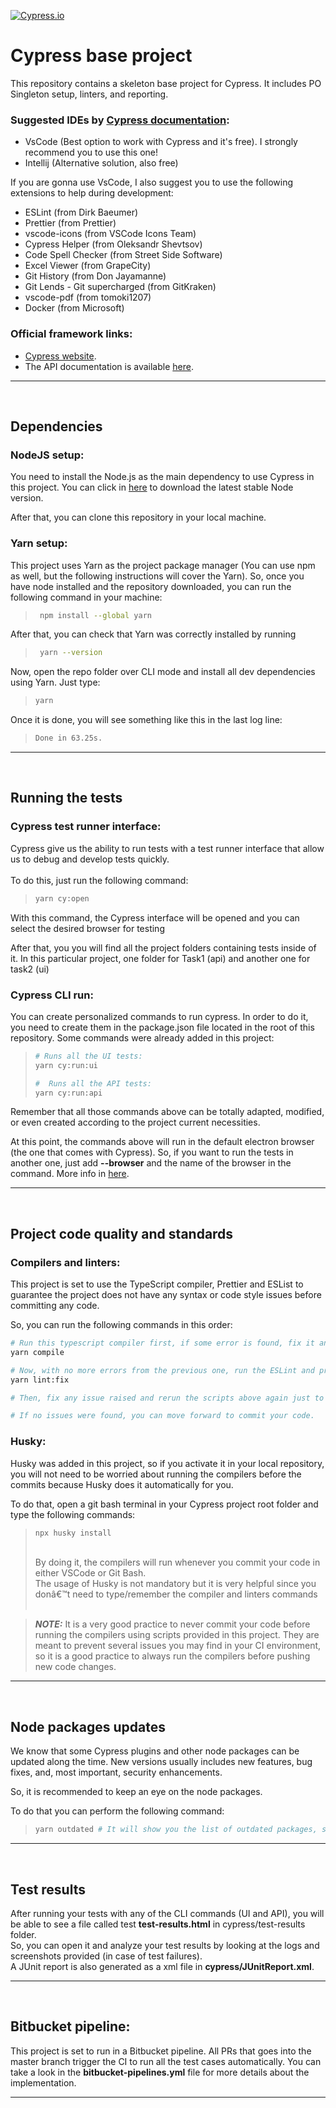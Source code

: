 [![Cypress.io](https://img.shields.io/badge/tested%20with-Cypress-04C38E.svg)](https://www.cypress.io/)

# Cypress base project

This repository contains a skeleton base project for Cypress. It includes PO Singleton setup, linters, and reporting.

### Suggested IDEs by [Cypress documentation](https://docs.cypress.io/guides/tooling/IDE-integration.html#Extensions-amp-Plugins):

- VsCode (Best option to work with Cypress and it's free). I strongly recommend you to use this one!
- Intellij (Alternative solution, also free)

If you are gonna use VsCode, I also suggest you to use the following extensions to help during development:

- ESLint (from Dirk Baeumer)
- Prettier (from Prettier)
- vscode-icons (from VSCode Icons Team)
- Cypress Helper (from Oleksandr Shevtsov)
- Code Spell Checker (from Street Side Software)
- Excel Viewer (from GrapeCity)
- Git History (from Don Jayamanne)
- Git Lends - Git supercharged (from GitKraken)
- vscode-pdf (from tomoki1207)
- Docker (from Microsoft)

### Official framework links:

- [Cypress website](https://www.cypress.io/).
- The API documentation is available [here](https://docs.cypress.io/api/api/table-of-contents.html).

---

<br>

## Dependencies

### NodeJS setup:

You need to install the Node.js as the main dependency to use Cypress in this project.
You can click in [here](https://nodejs.org/en/) to download the latest stable Node version.

After that, you can clone this repository in your local machine.

### Yarn setup:

This project uses Yarn as the project package manager (You can use npm as well, but the following instructions will cover the Yarn). So, once you have node installed and the repository downloaded, you can run the following command in your machine:

> ```bash
>  npm install --global yarn
> ```

After that, you can check that Yarn was correctly installed by running

> ```bash
>  yarn --version
> ```

Now, open the repo folder over CLI mode and install all dev dependencies using Yarn.
Just type:

> ```bash
> yarn
> ```

Once it is done, you will see something like this in the last log line:

> ```bash
> Done in 63.25s.
> ```

---

<br>

## Running the tests

### Cypress test runner interface:

Cypress give us the ability to run tests with a test runner interface that allow us to debug and develop tests quickly.<br>
<br>
To do this, just run the following command:

> ```bash
> yarn cy:open
> ```

With this command, the Cypress interface will be opened and you can select the desired browser for testing <br>

After that, you you will find all the project folders containing tests inside of it. In this particular project, one folder for Task1 (api) and another one for task2 (ui)

### Cypress CLI run:

You can create personalized commands to run cypress. In order to do it, you need to create them in the package.json file located in the root of this repository. Some commands were already added in this project:

> ```bash
> # Runs all the UI tests:
> yarn cy:run:ui
>
> #  Runs all the API tests:
> yarn cy:run:api
>
> ```

Remember that all those commands above can be totally adapted, modified, or even created according to the project current necessities.

At this point, the commands above will run in the default electron browser (the one that comes with Cypress). So, if you want to run the tests in another one, just add <strong>--browser</strong> and the name of the browser in the command. More info in [here](https://docs.cypress.io/guides/guides/launching-browsers#Browsers).

---

<br>

## Project code quality and standards

### Compilers and linters:

This project is set to use the TypeScript compiler, Prettier and ESList to guarantee the project does not have any syntax or code style issues before committing any code.

So, you can run the following commands in this order:

```bash
# Run this typescript compiler first, if some error is found, fix it and it run again:
yarn compile

# Now, with no more errors from the previous one, run the ESLint and prettier:
yarn lint:fix

# Then, fix any issue raised and rerun the scripts above again just to make sure you are good to go.

# If no issues were found, you can move forward to commit your code.
```

### Husky:

Husky was added in this project, so if you activate it in your local repository, you will not need to be worried about running the compilers before the commits because Husky does it automatically for you.

To do that, open a git bash terminal in your Cypress project root folder and type the following commands:

> ```bash
> npx husky install
> ```
>
> <br/>
> By doing it, the compilers will run whenever you commit your code in either VSCode or Git Bash. <br/>
> The usage of Husky is not mandatory but it is very helpful since you donâ€™t need to type/remember the compiler and linters commands
> <br/><br/>

> **_NOTE:_** It is a very good practice to never commit your code before running the compilers using scripts provided in this project. They are meant to prevent several issues you may find in your CI environment, so it is a good practice to always run the compilers before pushing new code changes.

---

<br>

## Node packages updates

We know that some Cypress plugins and other node packages can be updated along the time. New versions usually includes new features, bug fixes, and, most important, security enhancements.

So, it is recommended to keep an eye on the node packages.<br/>

To do that you can perform the following command:

> ```bash
> yarn outdated # It will show you the list of outdated packages, so you can update them according to your needs.
> ```

---

<br>

## Test results

After running your tests with any of the CLI commands (UI and API), you will be able to see a file called test <strong>test-results.html</strong> in cypress/test-results folder. <br>
So, you can open it and analyze your test results by looking at the logs and screenshots provided (in case of test failures).
<br>
A JUnit report is also generated as a xml file in <strong>cypress/JUnitReport.xml</strong>.

---

<br>

## Bitbucket pipeline:

This project is set to run in a Bitbucket pipeline. All PRs that goes into the master branch trigger the CI to run all the test cases automatically.
You can take a look in the <strong>bitbucket-pipelines.yml</strong> file for more details about the implementation.

---

<br>